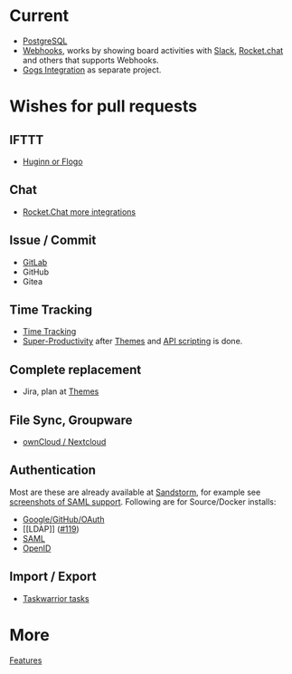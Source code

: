 # Current

* [PostgreSQL](https://github.com/wekan/wekan/tree/main/torodb-postgresql)
* [Webhooks](Features#webhooks), works by showing board activities with [Slack](https://slack.com/), [Rocket.chat](https://rocket.chat/) and others that supports Webhooks.
* [Gogs Integration](https://github.com/wekan/wekan-gogs) as separate project.

# Wishes for pull requests

## IFTTT

* [Huginn or Flogo](https://github.com/wekan/wekan/issues/1160)

## Chat

* [Rocket.Chat more integrations](https://github.com/RocketChat/Rocket.Chat/issues/672#issuecomment-328469079)

## Issue / Commit

* [GitLab](https://github.com/wekan/wekan/issues/109)
* GitHub
* Gitea

## Time Tracking

* [Time Tracking](https://github.com/wekan/wekan/issues/812)
* [Super-Productivity](https://github.com/johannesjo/super-productivity/issues/7) after [Themes](https://github.com/wekan/wekan/issues/781) and [API scripting](https://github.com/wekan/wekan/issues/794) is done.

## Complete replacement

* Jira, plan at [Themes](https://github.com/wekan/wekan/issues/781)

## File Sync, Groupware

* [ownCloud / Nextcloud](https://github.com/wekan/wekan/issues/687)

## Authentication

Most are these are already available at [Sandstorm](https://sandstorm.io), for example see
[screenshots of SAML support](https://discourse.wekan.io/t/sso-passing-variables-through-url/493/8).
Following are for Source/Docker installs:

* [Google/GitHub/OAuth](https://github.com/wekan/wekan/issues/234)
* [[LDAP]] ([#119](https://github.com/wekan/wekan/issues/#119))
* [SAML](https://github.com/wekan/wekan/issues/708)
* [OpenID](https://github.com/wekan/wekan/issues/538)

## Import / Export

* [Taskwarrior tasks](https://github.com/wekan/wekan/issues/827)

# More

[Features](Features)